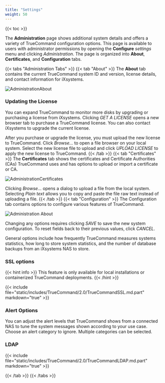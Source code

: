 ```yaml
---
title: "Settings"
weight: 50
---
```


{{< toc >}}

The **Administration** page shows additional system details and offers a variety of TrueCommand configuration options.
This page is available to users with administrator permissions by opening the **Configure** <i class="material-icons" aria-hidden="true" title="Settings">settings</i> menu and clicking *Administration*.
The page is organized into **About**, **Certificates**, and **Configuration** tabs.

{{< tabs "Administration Tabs" >}}
{{< tab "About" >}}
The **About** tab contains the current TrueCommand system ID and version, license details, and contact information for iXsystems.

![AdministrationAbout](/images/TrueCommand/1.3/AdministrationAbout.png "Administration Configuration")

### Updating the License

You can expand TrueCommand to monitor more disks by upgrading or purchasing a license from iXsystems.
Clicking *GET A LICENSE* opens a new browser tab to purchase a TrueCommand license.
You can also contact iXsystems to upgrade the current license.

After you purchase or upgrade the license, you must upload the new license to TrueCommand.
Click *Browse…* to open a file browser on your local system.
Select the new license file to upload and click *UPLOAD LICENSE* to apply the new license to TrueCommand.
{{< /tab >}}
{{< tab "Certificates" >}}
The **Certificates** tab shows the certificates and Certificate Authorities (CAs) TrueCommand uses and has options to upload or import a certificate or CA.

![AdministrationCertificates](/images/TrueCommand/1.3/AdministrationCertificates.png "Administration: Certificates")

Clicking *Browse...* opens a dialog to upload a file from the local system.
Selecting *Plain text* allows you to copy and paste the file raw text instead of uploading a file.
{{< /tab >}}
{{< tab "Configuration" >}}
The Configuration tab contains options to configure various features of TrueCommand.

![Administration About](/images/TrueCommand/1.3/AdministrationConfiguration.png "Administration: Configuration")

Changing any options requires clicking *SAVE* to save the new system configuration.
To reset fields back to their previous values, click *CANCEL*.

General options include how frequently TrueCommand measures systems statistics, how long to store system statistics, and the number of database backups from an iXsystems NAS to store.

### SSL options

{{< hint info >}}
This feature is only available for local installations or containerized TrueCommand deployments.
{{< /hint >}}

{{< include file="static/includes/TrueCommand/2.0/TrueCommandSSL.md.part" markdown="true" >}}

### Alert Options

You can adjust the alert levels that TrueCommand shows from a connected NAS to tune the system messages shown according to your use case.
Choose an alert category to ignore.
Multiple categories can be selected.

### LDAP

{{< include file="static/includes/TrueCommand/2.0/TrueCommandLDAP.md.part" markdown="true" >}}

{{< /tab >}}
{{< /tabs >}}

